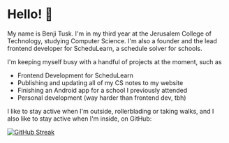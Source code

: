 # Hello! 👋
My name is Benji Tusk. I'm in my third year at the Jerusalem College of Technology, studying Computer Science. I'm also a founder and the lead frontend developer for ScheduLearn, a schedule solver for schools.

I'm keeping myself busy with a handful of projects at the moment, such as
- Frontend Development for ScheduLearn
- Publishing and updating all of my CS notes to my website
- Finishing an Android app for a school I previously attended
- Personal development (way harder than frontend dev, tbh)

I like to stay active when I'm outside, rollerblading or taking walks, and I also like to stay active when I'm inside, on GitHub:

[![GitHub Streak](https://github-readme-streak-stats-eight.vercel.app/?user=benjitusk&theme=dark-smoky&mode=weekly)](https://git.io/streak-stats)

<!--
**benjitusk/benjitusk** is a ✨ _special_ ✨ repository because its `README.md` (this file) appears on your GitHub profile.

Here are some ideas to get you started:

- 🔭 I’m currently working on ...
- 🌱 I’m currently learning ...
- 👯 I’m looking to collaborate on ...
- 🤔 I’m looking for help with ...
- 💬 Ask me about ...
- 📫 How to reach me: ...
- 😄 Pronouns: ...
- ⚡ Fun fact: ...
![GitHub Streak](http://github-readme-streak-stats.herokuapp.com?user=benjitusk&theme=dark-smoky)

-->
